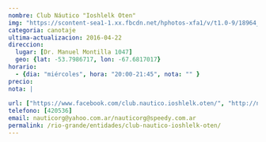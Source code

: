 ```yaml
---
nombre: Club Náutico "Ioshlelk Oten"
img: "https://scontent-sea1-1.xx.fbcdn.net/hphotos-xfa1/v/t1.0-9/18964_255642378433_6237413_n.jpg?oh=dae2fd9b470ee180bd855e493da3a356&oe=577552DB"
categoria: canotaje
ultima-actualizacion: 2016-04-22
direccion: 
  lugar: [Dr. Manuel Montilla 1047]
  geo: {lat: -53.7986717, lon: -67.6817017}
horario: 
  - {dia: "miércoles", hora: "20:00-21:45", nota: "" }
precio: 
nota: | 
  
url: ["https://www.facebook.com/club.nautico.ioshlelk.oten/", "http://nautico-rg.blogspot.com.ar/"]
telefono: [420536]
email: nauticorg@yahoo.com.ar/nauticorg@speedy.com.ar
permalink: /rio-grande/entidades/club-nautico-ioshlelk-oten/
---
```



